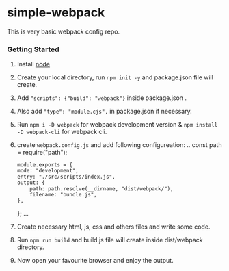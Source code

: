 # simple-webpack

This is very basic webpack config repo.

### Getting Started

1.  Install [node](https://nodejs.org/en/download/)
2.  Create your local directory, run `npm init -y` and package.json file will create.
3.  Add `"scripts": {"build": "webpack"}` inside package.json .
4.  Also add `"type": "module.cjs",` in package.json if necessary.
5.  Run `npm i -D webpack` for webpack development version & `npm install -D webpack-cli` for webpack cli.
6.  create `webpack.config.js` and add following configureation:
    ..
    const path = require("path");

        module.exports = {
        mode: "development",
        entry: "./src/scripts/index.js",
        output: {
            path: path.resolve(__dirname, "dist/webpack/"),
            filename: "bundle.js",
        },

    };
    ...

7.  Create necessary html, js, css and others files and write some code.
8.  Run `npm run build` and build.js file will create inside dist/webpack directory.
9.  Now open your favourite browser and enjoy the output.
